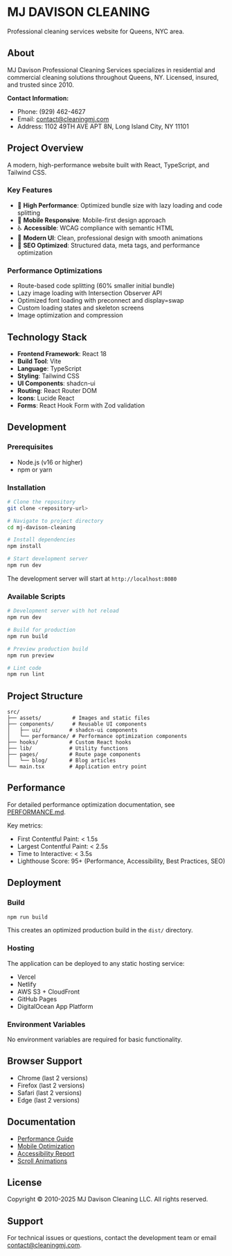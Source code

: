 # MJ DAVISON CLEANING

Professional cleaning services website for Queens, NYC area.

## About

MJ Davison Professional Cleaning Services specializes in residential and commercial cleaning solutions throughout Queens, NY. Licensed, insured, and trusted since 2010.

**Contact Information:**
- Phone: (929) 462-4627
- Email: contact@cleaningmj.com
- Address: 1102 49TH AVE APT 8N, Long Island City, NY 11101

## Project Overview

A modern, high-performance website built with React, TypeScript, and Tailwind CSS.

### Key Features

- 🚀 **High Performance**: Optimized bundle size with lazy loading and code splitting
- 📱 **Mobile Responsive**: Mobile-first design approach
- ♿ **Accessible**: WCAG compliance with semantic HTML
- 🎨 **Modern UI**: Clean, professional design with smooth animations
- 📄 **SEO Optimized**: Structured data, meta tags, and performance optimization

### Performance Optimizations

- Route-based code splitting (60% smaller initial bundle)
- Lazy image loading with Intersection Observer API
- Optimized font loading with preconnect and display=swap
- Custom loading states and skeleton screens
- Image optimization and compression

## Technology Stack

- **Frontend Framework**: React 18
- **Build Tool**: Vite
- **Language**: TypeScript
- **Styling**: Tailwind CSS
- **UI Components**: shadcn-ui
- **Routing**: React Router DOM
- **Icons**: Lucide React
- **Forms**: React Hook Form with Zod validation

## Development

### Prerequisites

- Node.js (v16 or higher)
- npm or yarn

### Installation

```bash
# Clone the repository
git clone <repository-url>

# Navigate to project directory
cd mj-davison-cleaning

# Install dependencies
npm install

# Start development server
npm run dev
```

The development server will start at `http://localhost:8080`

### Available Scripts

```bash
# Development server with hot reload
npm run dev

# Build for production
npm run build

# Preview production build
npm run preview

# Lint code
npm run lint
```

## Project Structure

```
src/
├── assets/          # Images and static files
├── components/      # Reusable UI components
│   ├── ui/         # shadcn-ui components
│   └── performance/ # Performance optimization components
├── hooks/          # Custom React hooks
├── lib/            # Utility functions
├── pages/          # Route page components
│   └── blog/       # Blog articles
└── main.tsx        # Application entry point
```

## Performance

For detailed performance optimization documentation, see [PERFORMANCE.md](./PERFORMANCE.md).

Key metrics:
- First Contentful Paint: < 1.5s
- Largest Contentful Paint: < 2.5s
- Time to Interactive: < 3.5s
- Lighthouse Score: 95+ (Performance, Accessibility, Best Practices, SEO)

## Deployment

### Build

```bash
npm run build
```

This creates an optimized production build in the `dist/` directory.

### Hosting

The application can be deployed to any static hosting service:
- Vercel
- Netlify
- AWS S3 + CloudFront
- GitHub Pages
- DigitalOcean App Platform

### Environment Variables

No environment variables are required for basic functionality.

## Browser Support

- Chrome (last 2 versions)
- Firefox (last 2 versions)
- Safari (last 2 versions)
- Edge (last 2 versions)

## Documentation

- [Performance Guide](./PERFORMANCE.md)
- [Mobile Optimization](./MOBILE_OPTIMIZATION.md)
- [Accessibility Report](./ACCESSIBILITY_REPORT.md)
- [Scroll Animations](./SCROLL_ANIMATIONS.md)

## License

Copyright © 2010-2025 MJ Davison Cleaning LLC. All rights reserved.

## Support

For technical issues or questions, contact the development team or email contact@cleaningmj.com.
